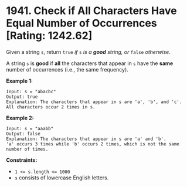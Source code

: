 # 1941. Check if All Characters Have Equal Number of Occurrences [Rating: 1242.62]

Given a string `s`, return `true` *if* `s` *is a **good** string, or* `false` *otherwise*.

A string `s` is **good** if **all** the characters that appear in `s` have the **same** number of occurrences (i.e., the same frequency).

 

**Example 1:**

```
Input: s = "abacbc"
Output: true
Explanation: The characters that appear in s are 'a', 'b', and 'c'. All characters occur 2 times in s.
```

**Example 2:**

```
Input: s = "aaabb"
Output: false
Explanation: The characters that appear in s are 'a' and 'b'.
'a' occurs 3 times while 'b' occurs 2 times, which is not the same number of times.
```

 

**Constraints:**

- `1 <= s.length <= 1000`
- `s` consists of lowercase English letters.

